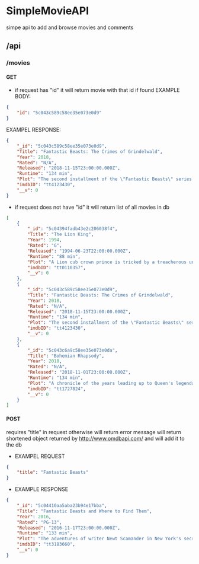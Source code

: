 # SimpleMovieAPI
simpe api to add and browse movies and comments

## /api

### /movies
#### GET
* if request has "id" it will return movie with that id if found 
EXAMPLE BODY:
```json
{
	"id": "5c043c589c58ee35e073e0d9"
}
```
EXAMPEL RESPONSE:
```json
{
    "_id": "5c043c589c58ee35e073e0d9",
    "Title": "Fantastic Beasts: The Crimes of Grindelwald",
    "Year": 2018,
    "Rated": "N/A",
    "Released": "2018-11-15T23:00:00.000Z",
    "Runtime": "134 min",
    "Plot": "The second installment of the \"Fantastic Beasts\" series set in J.K. Rowling's Wizarding World featuring the adventures of magizoologist Newt Scamander.",
    "imdbID": "tt4123430",
    "__v": 0
}
```

* if request does not have "id" it will return list of all movies in db
```json
[
    {
        "_id": "5c04394fadb43e2c206038f4",
        "Title": "The Lion King",
        "Year": 1994,
        "Rated": "G",
        "Released": "1994-06-23T22:00:00.000Z",
        "Runtime": "88 min",
        "Plot": "A Lion cub crown prince is tricked by a treacherous uncle into thinking he caused his father's death and flees into exile in despair, only to learn in adulthood his identity and his responsibilities.",
        "imdbID": "tt0110357",
        "__v": 0
    },
    {
        "_id": "5c043c589c58ee35e073e0d9",
        "Title": "Fantastic Beasts: The Crimes of Grindelwald",
        "Year": 2018,
        "Rated": "N/A",
        "Released": "2018-11-15T23:00:00.000Z",
        "Runtime": "134 min",
        "Plot": "The second installment of the \"Fantastic Beasts\" series set in J.K. Rowling's Wizarding World featuring the adventures of magizoologist Newt Scamander.",
        "imdbID": "tt4123430",
        "__v": 0
    },
    {
        "_id": "5c043c6a9c58ee35e073e0da",
        "Title": "Bohemian Rhapsody",
        "Year": 2018,
        "Rated": "N/A",
        "Released": "2018-11-01T23:00:00.000Z",
        "Runtime": "134 min",
        "Plot": "A chronicle of the years leading up to Queen's legendary appearance at the Live Aid (1985) concert.",
        "imdbID": "tt1727824",
        "__v": 0
    }
]
```

#### POST
requires "title" in request otherwise will return error message
will return shortened object returned by http://www.omdbapi.com/ and will add it to the db

* EXAMPEL REQUEST
```json
{
	"title": "Fantastic Beasts"
}
```

* EXAMPLE RESPONSE
```json
{
    "_id": "5c04410aa5aba23b94e17bba",
    "Title": "Fantastic Beasts and Where to Find Them",
    "Year": 2016,
    "Rated": "PG-13",
    "Released": "2016-11-17T23:00:00.000Z",
    "Runtime": "133 min",
    "Plot": "The adventures of writer Newt Scamander in New York's secret community of witches and wizards seventy years before Harry Potter reads his book in school.",
    "imdbID": "tt3183660",
    "__v": 0
}
```